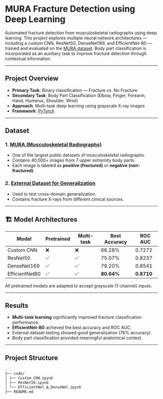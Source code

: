 # MURA Fracture Detection using Deep Learning

Automated fracture detection from musculoskeletal radiographs using deep learning. This project explores multiple neural network architectures — including a custom CNN, ResNet50, DenseNet169, and EfficientNet-B0 — trained and evaluated on the [MURA dataset](https://stanfordmlgroup.github.io/competitions/mura/). Body part classification is incorporated as an auxiliary task to improve fracture detection through contextual information.

---

##  Project Overview

- **Primary Task**: Binary classification — Fracture vs. No Fracture  
- **Secondary Task**: Body Part Classification (Elbow, Finger, Forearm, Hand, Humerus, Shoulder, Wrist)  
- **Approach**: Multi-task deep learning using grayscale X-ray images  
- **Framework**: [PyTorch](https://pytorch.org/)

---

##  Dataset

### 1. [MURA (Musculoskeletal Radiographs)](https://stanfordmlgroup.github.io/competitions/mura/)
- One of the largest public datasets of musculoskeletal radiographs.
- Contains 40,000+ images from 7 upper extremity body parts.
- Each image is labeled as **positive (fractured)** or **negative (non-fractured)**.

### 2. [External Dataset for Generalization](https://www.kaggle.com/datasets/bmadushanirodrigo/fracture-multi-region-x-ray-data)
- Used to test cross-domain generalization.
- Contains fracture X-rays from different clinical sources.

---

## 🏗 Model Architectures

| Model         | Pretrained | Multi-task | Best Accuracy | ROC AUC |
|---------------|------------|------------|----------------|----------|
| Custom CNN    | ❌         | ❌         | 66.28%         | 0.7272   |
| ResNet50      | ✅         | ✅         | 75.07%         | 0.8237   |
| DenseNet169   | ✅         | ✅         | 79.20%         | 0.8541   |
| EfficientNetB0| ✅         | ✅         | **80.64%**     | **0.8710** |

All pretrained models are adapted to accept grayscale (1-channel) inputs.

---

##  Results

- **Multi-task learning** significantly improved fracture classification performance.
- **EfficientNet-B0** achieved the best accuracy and ROC AUC.
- External dataset testing showed good generalization (76% accuracy).
- Body part classification provided meaningful anatomical context.

---

##  Project Structure

```bash
.
├── code/
│ ├── Custom_CNN.ipynb
│ ├── ResNet50.ipynb
│ └── EfficientNet_&_DenseNet.ipynb
├── README.md
